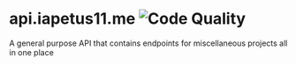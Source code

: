 # api.iapetus11.me ![Code Quality](https://www.codefactor.io/repository/github/iapetus-11/api.iapetus11.me/badge)

A general purpose API that contains endpoints for miscellaneous projects all in one place
